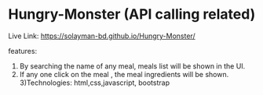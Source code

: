 # Hungry-Monster (API calling related)

Live Link: https://solayman-bd.github.io/Hungry-Monster/

features:
1) By searching the name of any meal, meals list will be shown in the UI.
2) If any one click on the meal , the meal ingredients will be shown.
3)Technologies: html,css,javascript, bootstrap
